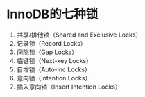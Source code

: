 # InnoDB的七种锁
1. 共享/排他锁（Shared and Exclusive Locks）
2. 记录锁（Record Locks）
3. 间隙锁（Gap Locks）
4. 临键锁（Next-key Locks）
5. 自增锁（Auto-inc Locks）
6. 意向锁（Intention Locks）
7. 插入意向锁（Insert Intention Locks）